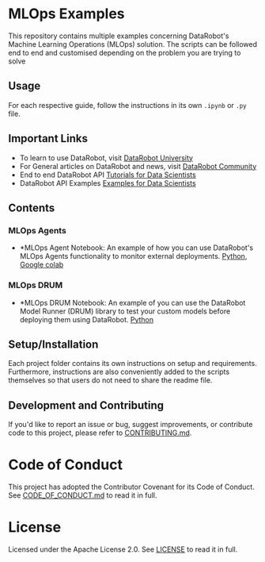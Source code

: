 # MLOps Examples

This repository contains multiple examples concerning DataRobot's Machine Learning Operations (MLOps) solution. The scripts can be followed end to end and customised depending on the problem you are trying to solve

## Usage

For each respective guide, follow the instructions in its own `.ipynb` or `.py` file.

## Important Links

- To learn to use DataRobot, visit [DataRobot University](https://university.datarobot.com/)
- For General articles on DataRobot and news, visit [DataRobot Community](https://community.datarobot.com/)
- End to end DataRobot API [Tutorials for Data Scientists](https://github.com/datarobot-community/tutorials-for-data-scientists)
- DataRobot API Examples [Examples for Data Scientists](https://github.com/datarobot-community/examples-for-data-scientists)

## Contents

### MLOps Agents
- *MLOps Agent Notebook: An example of how you can use DataRobot's MLOps Agents functionality to monitor external deployments. [Python](https://github.com/datarobot-community/mlops-examples/tree/master/MLOps%20Agent), [Google colab](https://colab.research.google.com/drive/1fS_sy2L96PsHHpSJRGst2ZzNILyIWAbb?usp=sharing#scrollTo=4MHiEsQX8dTP)

### MLOps DRUM
- *MLOps DRUM Notebook: An example of you can use the DataRobot Model Runner (DRUM) library to test your custom models before deploying them using DataRobot. [Python](https://github.com/datarobot-community/mlops-examples/tree/master/MLOps%20DRUM)

## Setup/Installation

Each project folder contains its own instructions on setup and requirements. Furthermore, instructions are also conveniently added to the scripts themselves so that users do not need to share the readme file.

## Development and Contributing

If you'd like to report an issue or bug, suggest improvements, or contribute code to this project, please refer to [CONTRIBUTING.md](CONTRIBUTING.md).


# Code of Conduct

This project has adopted the Contributor Covenant for its Code of Conduct. 
See [CODE_OF_CONDUCT.md](CODE_OF_CONDUCT.md) to read it in full.

# License

Licensed under the Apache License 2.0. 
See [LICENSE](LICENSE) to read it in full.


